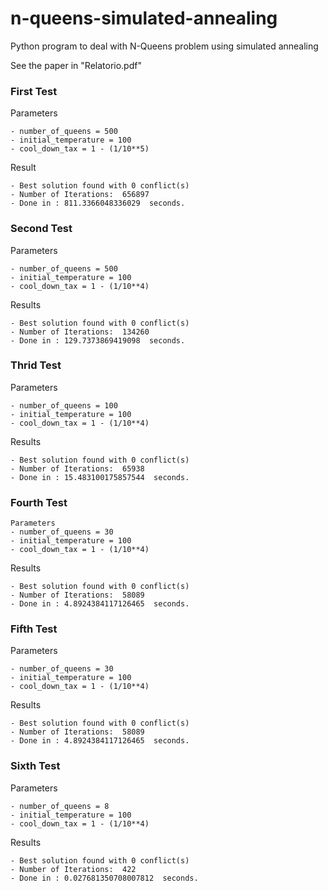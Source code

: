 # n-queens-simulated-annealing
Python program to deal with N-Queens problem using simulated annealing

See the paper in "Relatorio.pdf"

### First Test

Parameters

    - number_of_queens = 500
    - initial_temperature = 100
    - cool_down_tax = 1 - (1/10**5)

Result

    - Best solution found with 0 conflict(s)
    - Number of Iterations:  656897
    - Done in : 811.3366048336029  seconds.

### Second Test

Parameters

    - number_of_queens = 500
    - initial_temperature = 100
    - cool_down_tax = 1 - (1/10**4)


Results

    - Best solution found with 0 conflict(s)
    - Number of Iterations:  134260
    - Done in : 129.7373869419098  seconds.


### Thrid Test

Parameters

    - number_of_queens = 100
    - initial_temperature = 100
    - cool_down_tax = 1 - (1/10**4)

Results

    - Best solution found with 0 conflict(s)
    - Number of Iterations:  65938
    - Done in : 15.483100175857544  seconds.

### Fourth Test

    Parameters
    - number_of_queens = 30
    - initial_temperature = 100
    - cool_down_tax = 1 - (1/10**4)

Results

    - Best solution found with 0 conflict(s)
    - Number of Iterations:  58089
    - Done in : 4.8924384117126465  seconds.

### Fifth Test

Parameters

    - number_of_queens = 30
    - initial_temperature = 100
    - cool_down_tax = 1 - (1/10**4)

Results

    - Best solution found with 0 conflict(s)
    - Number of Iterations:  58089
    - Done in : 4.8924384117126465  seconds.

### Sixth Test

Parameters

    - number_of_queens = 8
    - initial_temperature = 100
    - cool_down_tax = 1 - (1/10**4)

Results

    - Best solution found with 0 conflict(s)
    - Number of Iterations:  422
    - Done in : 0.027681350708007812  seconds.
